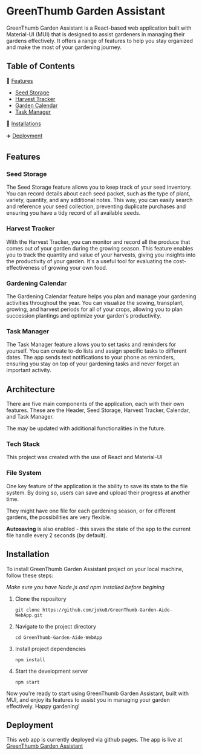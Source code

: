 # GreenThumb Garden Assistant

GreenThumb Garden Assistant is a React-based web application built with Material-UI (MUI) that is designed to assist gardeners in managing their gardens effectively. It offers a range of features to help you stay organized and make the most of your gardening journey.

## Table of Contents

📙 [Features](#features)

- [Seed Storage](#seed-storage)
- [Harvest Tracker](#harvest-tracker)
- [Garden Calendar](#garden-calendar)
- [Task Manager](#task-manager)

💾 [Installations](#installation)

✈️ [Deployment](#deployment)

## Features

### Seed Storage

The Seed Storage feature allows you to keep track of your seed inventory. You can record details about each seed packet, such as the type of plant, variety, quantity, and any additional notes. This way, you can easily search and reference your seed collection, preventing duplicate purchases and ensuring you have a tidy record of all available seeds.

### Harvest Tracker

With the Harvest Tracker, you can monitor and record all the produce that comes out of your garden during the growing season. This feature enables you to track the quantity and value of your harvests, giving you insights into the productivity of your garden. It's a useful tool for evaluating the cost-effectiveness of growing your own food.

### Gardening Calendar

The Gardening Calendar feature helps you plan and manage your gardening activities throughout the year. You can visualize the sowing, transplant, growing, and harvest periods for all of your crops, allowing you to plan succession plantings and optimize your garden's productivity.

### Task Manager

The Task Manager feature allows you to set tasks and reminders for yourself. You can create to-do lists and assign specific tasks to different dates. The app sends text notifications to your phone as reminders, ensuring you stay on top of your gardening tasks and never forget an important activity.

## Architecture

There are five main components of the application, each with their own features. These are the Header, Seed Storage, Harvest Tracker, Calendar, and Task Manager.

The may be updated with additional functionalities in the future.

### Tech Stack

This project was created with the use of React and Material-UI

### File System

One key feature of the application is the ability to save its state to the file system. By doing so, users can save and upload their progress at another time.

They might have one file for each gardening season, or for different gardens, the possibilities are very flexible.

**Autosaving** is also enabled - this saves the state of the app to the current file handle every 2 seconds (by default).

## Installation

To install GreenThumb Garden Assistant project on your local machine, follow these steps:

_Make sure you have Node.js and npm installed before begining_

1. Clone the repository

   ```shell
   git clone https://github.com/joku8/GreenThumb-Garden-Aide-WebApp.git
   ```

2. Navigate to the project directory

   ```shell
   cd GreenThumb-Garden-Aide-WebApp
   ```

3. Install project dependencies

   ```shell
   npm install
   ```

4. Start the development server

   ```shell
   npm start
   ```

Now you're ready to start using GreenThumb Garden Assistant, built with MUI, and enjoy its features to assist you in managing your garden effectively. Happy gardening!

## Deployment

This web app is currently deployed via github pages. The app is live at [GreenThumb Garden Assistant](https://joku8.github.io/GreenThumb-Garden-Aide-WebApp/)
